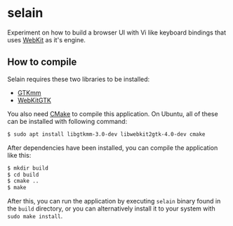 # selain

Experiment on how to build a browser UI with Vi like keyboard bindings that
uses [WebKit] as it's engine.

## How to compile

Selain requires these two libraries to be installed:

- [GTKmm]
- [WebKitGTK]

You also need [CMake] to compile this application. On Ubuntu, all of these can
be installed with following command:

```bash
$ sudo apt install libgtkmm-3.0-dev libwebkit2gtk-4.0-dev cmake
```

After dependencies have been installed, you can compile the application like
this:

```bash
$ mkdir build
$ cd build
$ cmake ..
$ make
```

After this, you can run the application by executing `selain` binary found in
the `build` directory, or you can alternatively install it to your system with
`sudo make install`.

[WebKit]: https://webkit.org/
[GTKmm]: https://www.gtkmm.org/
[WebKitGTK]: https://webkitgtk.org/
[CMake]: https://cmake.org/
